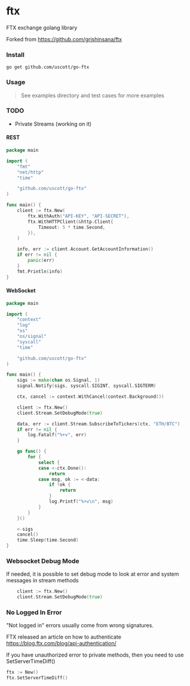 # ftx
FTX exchange golang library

Forked from https://github.com/grishinsana/ftx

### Install
```shell script
go get github.com/uscott/go-ftx
```

### Usage

> See examples directory and test cases for more examples

### TODO
- Private Streams (working on it)

#### REST
```go
package main

import (
	"fmt"
	"net/http"
	"time"

	"github.com/uscott/go-ftx"
)

func main() {
	client := ftx.New(
		ftx.WithAuth("API-KEY", "API-SECRET"),
		ftx.WithHTTPClient(&http.Client{
			Timeout: 5 * time.Second,
		}),
	)

	info, err := client.Account.GetAccountInformation()
	if err != nil {
		panic(err)
	}
	fmt.Println(info)
}
```

#### WebSocket
```go
package main

import (
	"context"
	"log"
	"os"
	"os/signal"
	"syscall"
	"time"

	"github.com/uscott/go-ftx"
)

func main() {
    sigs := make(chan os.Signal, 1)
    signal.Notify(sigs, syscall.SIGINT, syscall.SIGTERM)

    ctx, cancel := context.WithCancel(context.Background())

    client := ftx.New()
    client.Stream.SetDebugMode(true)

    data, err := client.Stream.SubscribeToTickers(ctx, "ETH/BTC")
    if err != nil {
        log.Fatalf("%+v", err)
    }

    go func() {
        for {
            select {
            case <-ctx.Done():
                return
            case msg, ok := <-data:
                if !ok {
                    return
                }
                log.Printf("%+v\n", msg)
            }
        }
    }()

    <-sigs
    cancel()
    time.Sleep(time.Second)
}
```

### Websocket Debug Mode
If needed, it is possible to set debug mode to look at error and system messages in stream methods
```go
    client := ftx.New()
    client.Stream.SetDebugMode(true)
```

### No Logged In Error
"Not logged in" errors usually come from wrong signatures.

FTX released an article on how to authenticate https://blog.ftx.com/blog/api-authentication/

If you have unauthorized error to private methods, then you need to use SetServerTimeDiff()
```go
ftx := New()
ftx.SetServerTimeDiff()
```
